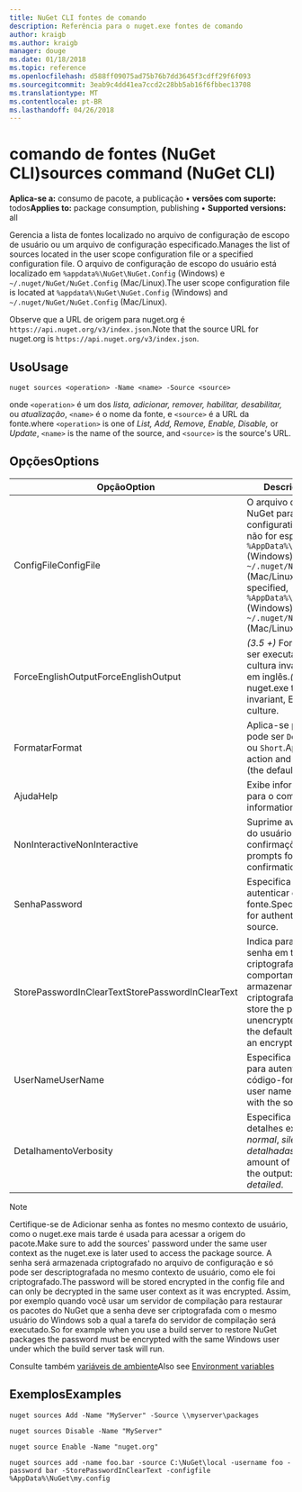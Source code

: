 ```yaml
---
title: NuGet CLI fontes de comando
description: Referência para o nuget.exe fontes de comando
author: kraigb
ms.author: kraigb
manager: douge
ms.date: 01/18/2018
ms.topic: reference
ms.openlocfilehash: d588ff09075ad75b76b7dd3645f3cdff29f6f093
ms.sourcegitcommit: 3eab9c4dd41ea7ccd2c28bb5ab16f6fbbec13708
ms.translationtype: MT
ms.contentlocale: pt-BR
ms.lasthandoff: 04/26/2018
---
```

# <a name="sources-command-nuget-cli"></a><span data-ttu-id="37068-103">comando de fontes (NuGet CLI)</span><span class="sxs-lookup"><span data-stu-id="37068-103">sources command (NuGet CLI)</span></span>

<span data-ttu-id="37068-104">**Aplica-se a:** consumo de pacote, a publicação &bullet; **versões com suporte:** todos</span><span class="sxs-lookup"><span data-stu-id="37068-104">**Applies to:** package consumption, publishing &bullet; **Supported versions:** all</span></span>

<span data-ttu-id="37068-105">Gerencia a lista de fontes localizado no arquivo de configuração de escopo de usuário ou um arquivo de configuração especificado.</span><span class="sxs-lookup"><span data-stu-id="37068-105">Manages the list of sources located in the user scope configuration file or a specified configuration file.</span></span> <span data-ttu-id="37068-106">O arquivo de configuração de escopo do usuário está localizado em `%appdata%\NuGet\NuGet.Config` (Windows) e `~/.nuget/NuGet/NuGet.Config` (Mac/Linux).</span><span class="sxs-lookup"><span data-stu-id="37068-106">The user scope configuration file is located at `%appdata%\NuGet\NuGet.Config` (Windows) and `~/.nuget/NuGet/NuGet.Config` (Mac/Linux).</span></span>

<span data-ttu-id="37068-107">Observe que a URL de origem para nuget.org é `https://api.nuget.org/v3/index.json`.</span><span class="sxs-lookup"><span data-stu-id="37068-107">Note that the source URL for nuget.org is `https://api.nuget.org/v3/index.json`.</span></span>

## <a name="usage"></a><span data-ttu-id="37068-108">Uso</span><span class="sxs-lookup"><span data-stu-id="37068-108">Usage</span></span>

```cli
nuget sources <operation> -Name <name> -Source <source>
```

<span data-ttu-id="37068-109">onde `<operation>` é um dos *lista, adicionar, remover, habilitar, desabilitar,* ou *atualização*, `<name>` é o nome da fonte, e `<source>` é a URL da fonte.</span><span class="sxs-lookup"><span data-stu-id="37068-109">where `<operation>` is one of *List, Add, Remove, Enable, Disable,* or *Update*, `<name>` is the name of the source, and `<source>` is the source's URL.</span></span>

## <a name="options"></a><span data-ttu-id="37068-110">Opções</span><span class="sxs-lookup"><span data-stu-id="37068-110">Options</span></span>

| <span data-ttu-id="37068-111">Opção</span><span class="sxs-lookup"><span data-stu-id="37068-111">Option</span></span> | <span data-ttu-id="37068-112">Descrição</span><span class="sxs-lookup"><span data-stu-id="37068-112">Description</span></span> |
| --- | --- |
| <span data-ttu-id="37068-113">ConfigFile</span><span class="sxs-lookup"><span data-stu-id="37068-113">ConfigFile</span></span> | <span data-ttu-id="37068-114">O arquivo de configuração do NuGet para aplicar.</span><span class="sxs-lookup"><span data-stu-id="37068-114">The NuGet configuration file to apply.</span></span> <span data-ttu-id="37068-115">Se não for especificado, `%AppData%\NuGet\NuGet.Config` (Windows) ou `~/.nuget/NuGet/NuGet.Config` (Mac/Linux) é usado.</span><span class="sxs-lookup"><span data-stu-id="37068-115">If not specified, `%AppData%\NuGet\NuGet.Config` (Windows) or `~/.nuget/NuGet/NuGet.Config` (Mac/Linux) is used.</span></span>|
| <span data-ttu-id="37068-116">ForceEnglishOutput</span><span class="sxs-lookup"><span data-stu-id="37068-116">ForceEnglishOutput</span></span> | <span data-ttu-id="37068-117">*(3.5 +)*  Força nuget.exe para ser executado usando uma cultura invariável, com base em inglês.</span><span class="sxs-lookup"><span data-stu-id="37068-117">*(3.5+)* Forces nuget.exe to run using an invariant, English-based culture.</span></span> |
| <span data-ttu-id="37068-118">Formatar</span><span class="sxs-lookup"><span data-stu-id="37068-118">Format</span></span> | <span data-ttu-id="37068-119">Aplica-se para o `list` ação e pode ser `Detailed` (o padrão) ou `Short`.</span><span class="sxs-lookup"><span data-stu-id="37068-119">Applies to the `list` action and can be `Detailed` (the default) or `Short`.</span></span> |
| <span data-ttu-id="37068-120">Ajuda</span><span class="sxs-lookup"><span data-stu-id="37068-120">Help</span></span> | <span data-ttu-id="37068-121">Exibe informações de ajuda para o comando.</span><span class="sxs-lookup"><span data-stu-id="37068-121">Displays help information for the command.</span></span> |
| <span data-ttu-id="37068-122">NonInteractive</span><span class="sxs-lookup"><span data-stu-id="37068-122">NonInteractive</span></span> | <span data-ttu-id="37068-123">Suprime avisos para a entrada do usuário ou confirmações.</span><span class="sxs-lookup"><span data-stu-id="37068-123">Suppresses prompts for user input or confirmations.</span></span> |
| <span data-ttu-id="37068-124">Senha</span><span class="sxs-lookup"><span data-stu-id="37068-124">Password</span></span> | <span data-ttu-id="37068-125">Especifica a senha para autenticar com o código-fonte.</span><span class="sxs-lookup"><span data-stu-id="37068-125">Specifies the password for authenticating with the source.</span></span> |
| <span data-ttu-id="37068-126">StorePasswordInClearText</span><span class="sxs-lookup"><span data-stu-id="37068-126">StorePasswordInClearText</span></span> | <span data-ttu-id="37068-127">Indica para armazenar a senha em texto não criptografado em vez do comportamento padrão de armazenar um formato criptografado.</span><span class="sxs-lookup"><span data-stu-id="37068-127">Indicates to store the password in unencrypted text instead of the default behavior of storing an encrypted form.</span></span> |
| <span data-ttu-id="37068-128">UserName</span><span class="sxs-lookup"><span data-stu-id="37068-128">UserName</span></span> | <span data-ttu-id="37068-129">Especifica o nome de usuário para autenticar com o código-fonte.</span><span class="sxs-lookup"><span data-stu-id="37068-129">Specifies the user name for authenticating with the source.</span></span> |
| <span data-ttu-id="37068-130">Detalhamento</span><span class="sxs-lookup"><span data-stu-id="37068-130">Verbosity</span></span> | <span data-ttu-id="37068-131">Especifica a quantidade de detalhes exibidos na saída: *normal*, *silencioso*, *detalhadas*.</span><span class="sxs-lookup"><span data-stu-id="37068-131">Specifies the amount of detail displayed in the output: *normal*, *quiet*, *detailed*.</span></span> |

> [!Note]
> <span data-ttu-id="37068-132">Certifique-se de Adicionar senha as fontes no mesmo contexto de usuário, como o nuget.exe mais tarde é usada para acessar a origem do pacote.</span><span class="sxs-lookup"><span data-stu-id="37068-132">Make sure to add the sources' password under the same user context as the nuget.exe is later used to access the package source.</span></span> <span data-ttu-id="37068-133">A senha será armazenada criptografado no arquivo de configuração e só pode ser descriptografada no mesmo contexto de usuário, como ele foi criptografado.</span><span class="sxs-lookup"><span data-stu-id="37068-133">The password will be stored encrypted in the config file and can only be decrypted in the same user context as it was encrypted.</span></span> <span data-ttu-id="37068-134">Assim, por exemplo quando você usar um servidor de compilação para restaurar os pacotes do NuGet que a senha deve ser criptografada com o mesmo usuário do Windows sob a qual a tarefa do servidor de compilação será executado.</span><span class="sxs-lookup"><span data-stu-id="37068-134">So for example when you use a build server to restore NuGet packages the password must be encrypted with the same Windows user under which  the build server task will run.</span></span>

<span data-ttu-id="37068-135">Consulte também [variáveis de ambiente](cli-ref-environment-variables.md)</span><span class="sxs-lookup"><span data-stu-id="37068-135">Also see [Environment variables](cli-ref-environment-variables.md)</span></span>

## <a name="examples"></a><span data-ttu-id="37068-136">Exemplos</span><span class="sxs-lookup"><span data-stu-id="37068-136">Examples</span></span>

```cli
nuget sources Add -Name "MyServer" -Source \\myserver\packages

nuget sources Disable -Name "MyServer"

nuget source Enable -Name "nuget.org"

nuget sources add -name foo.bar -source C:\NuGet\local -username foo -password bar -StorePasswordInClearText -configfile %AppData%\NuGet\my.config
```

